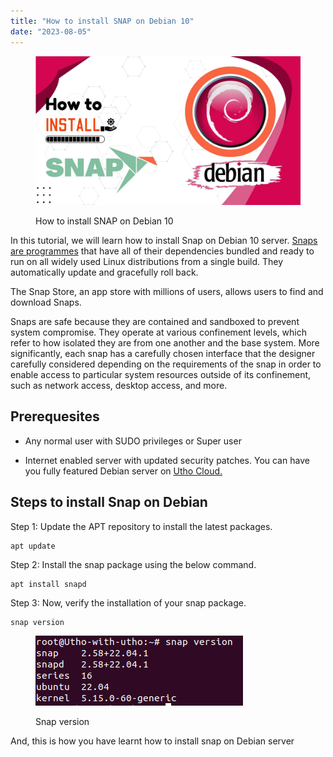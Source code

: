 ```yaml
---
title: "How to install SNAP on Debian 10"
date: "2023-08-05"
---
```


<figure>

![How to install SNAP on Debian 10](images/How-to-install-SNAP-on-Debian-10.jpg)

<figcaption>

How to install SNAP on Debian 10

</figcaption>

</figure>

In this tutorial, we will learn how to install Snap on Debian 10 server. [Snaps are programmes](https://en.wikipedia.org/wiki/Snap_(software)) that have all of their dependencies bundled and ready to run on all widely used Linux distributions from a single build. They automatically update and gracefully roll back.

The Snap Store, an app store with millions of users, allows users to find and download Snaps.

Snaps are safe because they are contained and sandboxed to prevent system compromise. They operate at various confinement levels, which refer to how isolated they are from one another and the base system. More significantly, each snap has a carefully chosen interface that the designer carefully considered depending on the requirements of the snap in order to enable access to particular system resources outside of its confinement, such as network access, desktop access, and more.

## Prerequesites

- Any normal user with SUDO privileges or Super user

- Internet enabled server with updated security patches. You can have you fully featured Debian server on [Utho Cloud.](https://Utho.com)

## Steps to install Snap on Debian

Step 1: Update the APT repository to install the latest packages.

```
apt update
```
Step 2: Install the snap package using the below command.

```
apt install snapd
```
Step 3: Now, verify the installation of your snap package.

```
snap version
```

<figure>

![Snap version](images/image-1180.png)

<figcaption>

Snap version

</figcaption>

</figure>

And, this is how you have learnt how to install snap on Debian server
